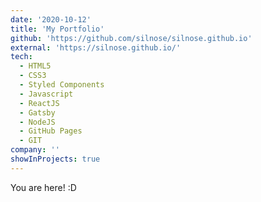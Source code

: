 ```yaml
---
date: '2020-10-12'
title: 'My Portfolio'
github: 'https://github.com/silnose/silnose.github.io'
external: 'https://silnose.github.io/'
tech:
  - HTML5
  - CSS3
  - Styled Components
  - Javascript
  - ReactJS
  - Gatsby
  - NodeJS
  - GitHub Pages
  - GIT
company: ''
showInProjects: true
---
```


You are here! :D

